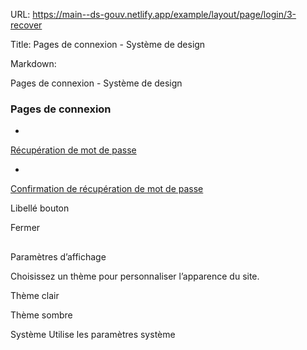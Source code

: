 URL:
https://main--ds-gouv.netlify.app/example/layout/page/login/3-recover

Title:
Pages de connexion - Système de design

Markdown:


Pages de connexion - Système de design


### Pages de connexion


-
[Récupération de mot de passe](3a-form)


-
[Confirmation de récupération de mot de passe](3b-confirmation)


Libellé bouton


Fermer


##
Paramètres d’affichage


Choisissez un thème pour personnaliser l’apparence du site.


Thème clair


Thème sombre


Système
Utilise les paramètres système
